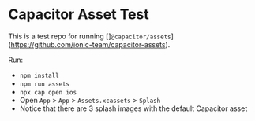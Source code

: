 # Capacitor Asset Test
This is a test repo for running []`@capacitor/assets`](https://github.com/ionic-team/capacitor-assets).

Run: 
- `npm install`
- `npm run assets`
- `npx cap open ios`
- Open `App` > `App` > `Assets.xcassets` > `Splash`
- Notice that there are 3 splash images with the default Capacitor asset
